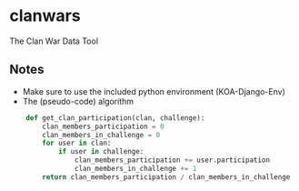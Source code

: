 # clanwars
The Clan War Data Tool

## Notes
+ Make sure to use the included python environment (KOA-Django-Env)
+ The (pseudo-code) algorithm 
```python
    def get_clan_participation(clan, challenge):
        clan_members_participation = 0
        clan_members_in_challenge = 0
        for user in clan:
            if user in challenge:
                clan_members_participation += user.participation
                clan_members_in_challenge += 1
        return clan_members_participation / clan_members_in_challenge        
```
